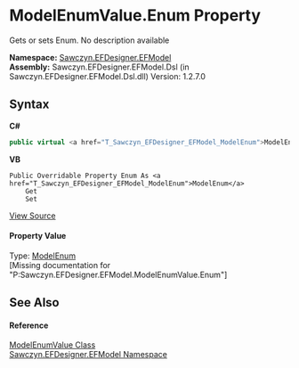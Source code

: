 # ModelEnumValue.Enum Property 
 

Gets or sets Enum. No description available

**Namespace:**&nbsp;<a href="N_Sawczyn_EFDesigner_EFModel">Sawczyn.EFDesigner.EFModel</a><br />**Assembly:**&nbsp;Sawczyn.EFDesigner.EFModel.Dsl (in Sawczyn.EFDesigner.EFModel.Dsl.dll) Version: 1.2.7.0

## Syntax

**C#**<br />
``` C#
public virtual <a href="T_Sawczyn_EFDesigner_EFModel_ModelEnum">ModelEnum</a> Enum { get; set; }
```

**VB**<br />
``` VB
Public Overridable Property Enum As <a href="T_Sawczyn_EFDesigner_EFModel_ModelEnum">ModelEnum</a>
	Get
	Set
```

<a href="https://github.com/msawczyn/EFDesigner/tree/master/src/Dsl/GeneratedCode/DomainClasses.cs#L9598" title="View the source code">View Source</a><br />

#### Property Value
Type: <a href="T_Sawczyn_EFDesigner_EFModel_ModelEnum">ModelEnum</a><br />\[Missing <value> documentation for "P:Sawczyn.EFDesigner.EFModel.ModelEnumValue.Enum"\]

## See Also


#### Reference
<a href="T_Sawczyn_EFDesigner_EFModel_ModelEnumValue">ModelEnumValue Class</a><br /><a href="N_Sawczyn_EFDesigner_EFModel">Sawczyn.EFDesigner.EFModel Namespace</a><br />